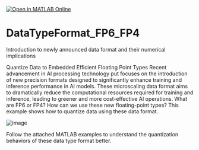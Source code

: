 [![Open in MATLAB Online](https://www.mathworks.com/images/responsive/global/open-in-matlab-online.svg)](https://matlab.mathworks.com/open/github/v1?repo=Brenda-MW/DataTypeFormat_FP6_FP4)

# DataTypeFormat_FP6_FP4
Introduction to newly announced data format and their numerical implications

Quantize Data to Embedded Efficient Floating Point Types
Recent advancement in AI processing technology put focuses on the introduction of new precision formats designed to significantly enhance training and inference performance in AI models. These microscaling data format aims to dramatically reduce the computational resources required for training and inference, leading to greener and more cost-effective AI operations.
What are FP6 or FP4? How can we use these new floating-point types? 
This example shows how to quantize data using these data format. 

![image](https://github.com/Brenda-MW/DataTypeFormat_FP6_FP4/assets/139565107/f8e53696-6079-40e0-a836-8c434a2a15db)

Follow the attached MATLAB examples to understand the quantization behaviors of these data type format better. 
